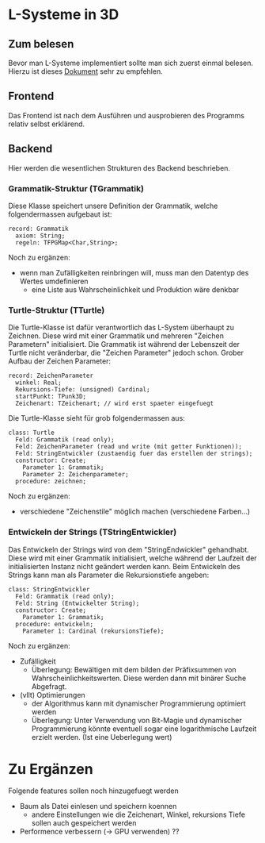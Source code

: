 # L-Systeme in 3D

## Zum belesen
Bevor man L-Systeme implementiert sollte man sich zuerst einmal belesen. Hierzu ist dieses 
[Dokument](https://www.yumpu.com/de/document/read/18849596/l-systeme-und-andere-kunstliche-pflanzen) sehr zu empfehlen.

## Frontend
Das Frontend ist nach dem Ausführen und ausprobieren des Programms relativ selbst erklärend.

## Backend
Hier werden die wesentlichen Strukturen des Backend beschrieben.

### Grammatik-Struktur (TGrammatik)
Diese Klasse speichert unsere Definition der Grammatik, welche folgendermassen aufgebaut ist:

    record: Grammatik
      axiom: String;
      regeln: TFPGMap<Char,String>;

Noch zu ergänzen:
  - wenn man Zufälligkeiten reinbringen will, muss man den Datentyp des Wertes umdefinieren
    - eine Liste aus Wahrscheinlichkeit und Produktion wäre denkbar

### Turtle-Struktur (TTurtle)
Die Turtle-Klasse ist dafür verantwortlich das L-System überhaupt zu Zeichnen. Diese wird mit einer Grammatik 
und mehreren "Zeichen Parametern" initialisiert. Die Grammatik ist während der Lebenszeit der Turtle nicht 
veränderbar, die "Zeichen Parameter" jedoch schon. Grober Aufbau der Zeichen Parameter:

    record: ZeichenParameter
      winkel: Real;
      Rekursions-Tiefe: (unsigned) Cardinal;
      startPunkt: TPunk3D;
      Zeichenart: TZeichenart; // wird erst spaeter eingefuegt

Die Turtle-Klasse sieht für grob folgendermassen aus:

    class: Turtle
      Feld: Grammatik (read only);
      Feld: ZeichenParameter (read und write (mit getter Funktionen));
      Feld: StringEntwickler (zustaendig fuer das erstellen der strings);
      constructor: Create;
        Parameter 1: Grammatik;
        Parameter 2: Zeichenparameter;
      procedure: zeichnen;

Noch zu ergänzen:
  - verschiedene "Zeichenstile" möglich machen (verschiedene Farben...)

### Entwickeln der Strings (TStringEntwickler)
Das Entwickeln der Strings wird von dem "StringEndwickler" gehandhabt. Diese wird mit einer Grammatik initialisiert, 
welche während der Laufzeit der initialisierten Instanz nicht geändert werden kann. Beim Entwickeln des Strings kann man 
als Parameter die Rekursionstiefe angeben:

    class: StringEntwickler
      Feld: Grammatik (read only);
      Feld: String (Entwickelter String);
      constructor: Create;
        Parameter 1: Grammatik;
      procedure: entwickeln;
        Parameter 1: Cardinal (rekursionsTiefe);

Noch zu ergänzen:
  - Zufälligkeit
    - Überlegung: Bewältigen mit dem bilden der Präfixsummen von Wahrscheinlichkeitswerten. Diese werden dann mit binärer Suche Abgefragt.
  - (vllt) Optimierungen
    - der Algorithmus kann mit dynamischer Programmierung optimiert werden
    - Überlegung: Unter Verwendung von Bit-Magie und dynamischer Programmierung könnte eventuell sogar eine logarithmische Laufzeit erzielt werden. (Ist eine Ueberlegung wert)
    
# Zu Ergänzen
Folgende features sollen noch hinzugefuegt werden
  - Baum als Datei einlesen und speichern koennen
    - andere Einstellungen wie die Zeichenart, Winkel, rekursions Tiefe sollen auch gespeichert werden
  - Performence verbessern (-> GPU verwenden) ??
